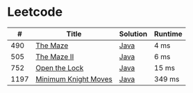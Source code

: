 # Leetcode

| # | Title | Solution | Runtime |
|---| ----- | -------- | ------- |
|490|[ The Maze](https://leetcode.com/problems/the-maze/)|[Java](./solutions/490.%20The%20Maze.java)|4 ms|
|505|[ The Maze II](https://leetcode.com/problems/the-maze-ii/)|[Java](./solutions/505.%20The%20Maze%20II.java)|6 ms|
|752|[ Open the Lock](https://leetcode.com/problems/open-the-lock/)|[Java](./solutions/752.%20Open%20the%20Lock.java)|15 ms|
|1197|[ Minimum Knight Moves](https://leetcode.com/problems/minimum-knight-moves/)|[Java](./solutions/1197.%20Minimum%20Knight%20Moves.java)|349 ms|
